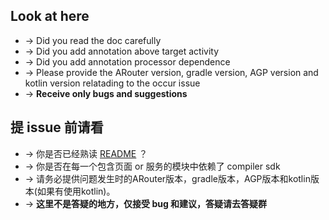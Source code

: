 ## Look at here

- → Did you read the doc carefully
- → Did you add annotation above target activity
- → Did you add annotation processor dependence
- → Please provide the ARouter version, gradle version, AGP version and kotlin version relatading to the occur issue
- → **Receive only bugs and suggestions**


## 提 issue 前请看

- → 你是否已经熟读 [README](https://github.com/jadepeakpoet/ARouter/blob/develop/README_CN.md) ？
- → 你是否在每一个包含页面 or 服务的模块中依赖了 compiler sdk
- → 请务必提供问题发生时的ARouter版本，gradle版本，AGP版本和kotlin版本(如果有使用kotlin)。
- → **这里不是答疑的地方，仅接受 bug 和建议，答疑请去答疑群**

